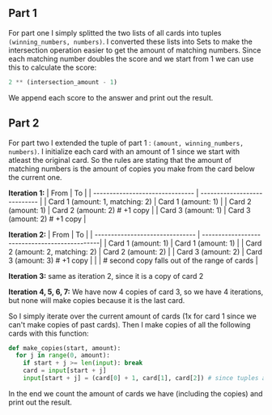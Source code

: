 ## Part 1

For part one I simply splitted the two lists of all cards into tuples `(winning_numbers, numbers)`. I converted these lists into Sets to make the intersection operation easier to get the amount of matching numbers. Since each matching number doubles the score and we start from 1 we can use this to calculate the score:

```python
2 ** (intersection_amount - 1)
```

We append each score to the answer and print out the result.

## Part 2

For part two I extended the tuple of part 1 : `(amount, winning_numbers, numbers)`. I initialize each card with an amount of 1 since we start with atleast the original card. So the rules are stating that the amount of matching numbers is the amount of copies you make from the card below the current one.

**Iteration 1:**
| From                            | To                           |
| ------------------------------- | ---------------------------- |
| Card 1 (amount: 1, matching: 2) | Card 1 (amount: 1)           |
| Card 2 (amount: 1)              | Card 2 (amount: 2) # +1 copy |
| Card 3 (amount: 1)              | Card 3 (amount: 2) # +1 copy |


**Iteration 2:**
| From                            | To                                            |
| ------------------------------- | ----------------------------------------------|
| Card 1 (amount: 1)              | Card 1 (amount: 1)                            |
| Card 2 (amount: 2, matching: 2) | Card 2 (amount: 2)                            |
| Card 3 (amount: 2)              | Card 3 (amount: 3) # +1 copy                  |
|                                 | # second copy falls out of the range of cards |

**Iteration 3:**
same as iteration 2, since it is a copy of card 2

**Iteration 4, 5, 6, 7:**
We have now 4 copies of card 3, so we have 4 iterations, but none will make copies because it is the last card.

So I simply iterate over the current amount of cards (1x for card 1 since we can't make copies of past cards). Then I make copies of all the following cards with this function:

```python
def make_copies(start, amount):
  for j in range(0, amount):
    if start + j >= len(input): break
    card = input[start + j]
    input[start + j] = (card[0] + 1, card[1], card[2]) # since tuples are immutable we have to create a new one with the copy added
```

In the end we count the amount of cards we have (including the copies) and print out the result.
